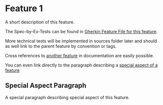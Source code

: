 # Feature 1

A short description of this feature.

The Spec-by-Ex-Tests can be found in [Gherkin Feature File for this feature](feature-1.feature).

More technical tests will be implemented in sources folder later and should as well link to the parent feature by convention or tags.

Cross references to [another feature](./feature-2.md) in documentation are easily possible.

You can even link directly to the paragraph describing a [special aspect of a feature](./feature-2.md#special-aspect-paragraph)

## Special Aspect Paragraph

A special paragraph describing special aspect of this feature.
